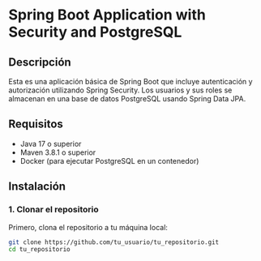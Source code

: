 # Spring Boot Application with Security and PostgreSQL

## Descripción

Esta es una aplicación básica de Spring Boot que incluye autenticación y autorización utilizando Spring Security. Los usuarios y sus roles se almacenan en una base de datos PostgreSQL usando Spring Data JPA.

## Requisitos

- Java 17 o superior
- Maven 3.8.1 o superior
- Docker (para ejecutar PostgreSQL en un contenedor)

## Instalación

### 1. Clonar el repositorio

Primero, clona el repositorio a tu máquina local:

```bash
git clone https://github.com/tu_usuario/tu_repositorio.git
cd tu_repositorio
